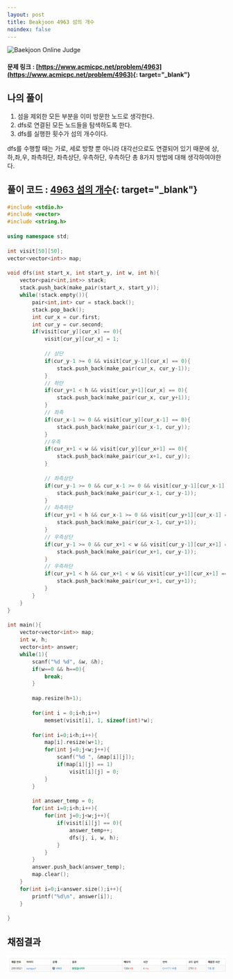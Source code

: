 ```yaml
---
layout: post
title: Beakjoon 4963 섬의 개수
noindex: false
---
```


![Baekjoon Online Judge](https://onlinejudgeimages.s3-ap-northeast-1.amazonaws.com/images/boj-og-1200.png)

#### 문제 링크 : [https://www.acmicpc.net/problem/4963](https://www.acmicpc.net/problem/4963){: target="_blank"}


## 나의 풀이
1. 섬을 제외한 모든 부분을 이미 방문한 노드로 생각한다.
2. dfs로 연결된 모든 노드들을 탐색하도록 한다.
3. dfs를 실행한 횟수가 섬의 개수이다.

dfs를 수행할 때는 가로, 세로 방향 뿐 아니라 대각선으로도 연결되어 있기 때문에 상,하,좌,우, 좌측하단, 좌측상단, 우측하단, 우측하단 총 8가지 방법에 대해 생각하여야한다.

## 풀이 코드 : [4963 섬의 개수](https://github.com/sun-pyo/algorithm/blob/main/Beakjoon/4963.cpp){: target="_blank"}

```c++
#include <stdio.h>
#include <vector>
#include <string.h>

using namespace std;

int visit[50][50];
vector<vector<int>> map;

void dfs(int start_x, int start_y, int w, int h){
    vector<pair<int,int>> stack;
    stack.push_back(make_pair(start_x, start_y));
    while(!stack.empty()){
        pair<int,int> cur = stack.back();
        stack.pop_back();
        int cur_x = cur.first;
        int cur_y = cur.second;
        if(visit[cur_y][cur_x] == 0){
            visit[cur_y][cur_x] = 1;
            
            // 상단
            if(cur_y-1 >= 0 && visit[cur_y-1][cur_x] == 0){
                stack.push_back(make_pair(cur_x, cur_y-1));
            }
            // 하단
            if(cur_y+1 < h && visit[cur_y+1][cur_x] == 0){
                stack.push_back(make_pair(cur_x, cur_y+1));
            }
            // 좌측
            if(cur_x-1 >= 0 && visit[cur_y][cur_x-1] == 0){
                stack.push_back(make_pair(cur_x-1, cur_y));
            }
            //우측
            if(cur_x+1 < w && visit[cur_y][cur_x+1] == 0){
                stack.push_back(make_pair(cur_x+1, cur_y));
            }

            // 좌측상단
            if(cur_y-1 >= 0 && cur_x-1 >= 0 && visit[cur_y-1][cur_x-1] == 0){
                stack.push_back(make_pair(cur_x-1, cur_y-1));
            }
            // 좌측하단
            if(cur_y+1 < h && cur_x-1 >= 0 && visit[cur_y+1][cur_x-1] == 0){
                stack.push_back(make_pair(cur_x-1, cur_y+1));
            }
            // 우측상단
            if(cur_y-1 >= 0 && cur_x+1 < w && visit[cur_y-1][cur_x+1] == 0){
                stack.push_back(make_pair(cur_x+1, cur_y-1));
            }
            // 우측하단
            if(cur_y+1 < h && cur_x+1 < w && visit[cur_y+1][cur_x+1] == 0){
                stack.push_back(make_pair(cur_x+1, cur_y+1));
            }
        }
    }
}

int main(){
    vector<vector<int>> map;
    int w, h;
    vector<int> answer;
    while(1){
        scanf("%d %d", &w, &h);
        if(w==0 && h==0){
            break;
        }

        map.resize(h+1);
        
        for(int i = 0;i<h;i++)
            memset(visit[i], 1, sizeof(int)*w);

        for(int i=0;i<h;i++){
            map[i].resize(w+1);
            for(int j=0;j<w;j++){
                scanf("%d ", &map[i][j]);
                if(map[i][j] == 1)
                    visit[i][j] = 0;
            }
        }

        int answer_temp = 0;
        for(int i=0;i<h;i++){
            for(int j=0;j<w;j++){
                if(visit[i][j] == 0){
                    answer_temp++;
                    dfs(j, i, w, h);
                }
            }
        }
        answer.push_back(answer_temp);
        map.clear();
    }
    for(int i=0;i<answer.size();i++){
        printf("%d\n", answer[i]);
    }

}
```


## 채점결과
![49993](\algorithm\img\beakjoon_4963.PNG)